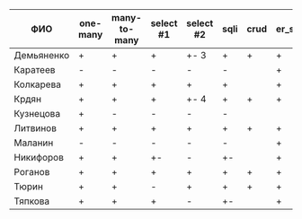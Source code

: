 | **ФИО**    | one-many | many-to-many | select #1 | select #2 | sqli | crud | er_schema | deploy |
|------------|----------|--------------|-----------|-----------|------|------|-----------|--------|
| Демьяненко | +        | +            | +         | +- 3      | +    | +    | +         | +      |
| Каратеев   | -        | -            | -         | -         | -    |      | +         |        |
| Колкарева  | +        | +            | +         | +         | +    |      | +         |        |
| Крдян      | +        | +            | +         | +- 4      | +    | +    | +         |        |
| Кузнецова  | +        | -            | -         | -         | -    |      |           |        |
| Литвинов   | +        | +            | +         | +         | +    | +    | +         | +      |
| Маланин    | -        | -            | -         | -         | -    |      | +         |        |
| Никифоров  | +        | +            | +-        | -         | +-   |      | +         |        |
| Роганов    | +        | +            | +         | +         | +    | +    | +         |        |
| Тюрин      | +        | +            | -         | +         | +    | +    | +         |        |
| Тяпкова    | +        | +            | +         | -         | +-   |      | +         |        |
